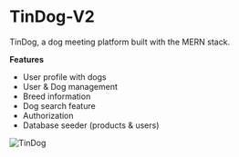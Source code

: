 # TinDog-V2
TinDog, a dog meeting platform built with the MERN stack.

**Features**
- User profile with dogs
- User & Dog management
- Breed information
- Dog search feature
- Authorization
- Database seeder (products & users)

![TinDog](https://user-images.githubusercontent.com/48412321/198290117-3ef6491a-310b-4e56-9392-4b5163844200.jpg)

